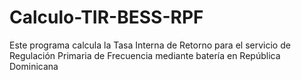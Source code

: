 # Calculo-TIR-BESS-RPF
Este programa calcula la Tasa Interna de Retorno para el servicio de Regulación Primaria de Frecuencia mediante batería en República Dominicana
